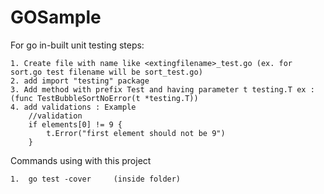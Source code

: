 # GOSample

For go in-built unit testing steps:

    1. Create file with name like <extingfilename>_test.go (ex. for sort.go test filename will be sort_test.go)
    2. add import "testing" package
    3. Add method with prefix Test and having parameter t testing.T ex : (func TestBubbleSortNoError(t *testing.T))
    4. add validations : Example
        //validation
        if elements[0] != 9 {
            t.Error("first element should not be 9")
        }

Commands using with this project

    1.  go test -cover     (inside folder)
